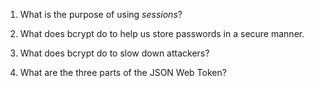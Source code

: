 <!-- Answers to the Short Answer Essay Questions go here -->

1. What is the purpose of using _sessions_?

2) What does bcrypt do to help us store passwords in a secure manner.

3) What does bcrypt do to slow down attackers?

4) What are the three parts of the JSON Web Token?
